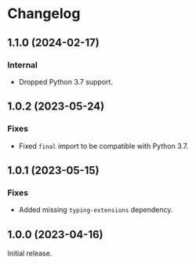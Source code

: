 # Changelog

<!-- changelogging: start -->

## 1.1.0 (2024-02-17)

### Internal

- Dropped Python 3.7 support.

## 1.0.2 (2023-05-24)

### Fixes

- Fixed `final` import to be compatible with Python 3.7.

## 1.0.1 (2023-05-15)

### Fixes

- Added missing `typing-extensions` dependency.

## 1.0.0 (2023-04-16)

Initial release.
